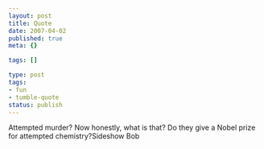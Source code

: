 ```yaml
---
layout: post
title: Quote
date: 2007-04-02
published: true
meta: {}

tags: []

type: post
tags:
- fun
- tumble-quote
status: publish
---
```

<!-- blockquote  -->Attempted murder? Now honestly, what is that? Do they give a Nobel prize for attempted chemistry?<!-- endblockquote  -->Sideshow Bob
